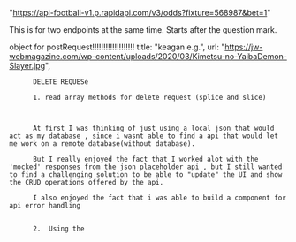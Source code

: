 "https://api-football-v1.p.rapidapi.com/v3/odds?fixture=568987&bet=1"

This is for two endpoints at the same time. Starts after the question mark.


object for postRequest!!!!!!!!!!!!!!!!!!!
title: "keagan e.g.",
          url: "https://jw-webmagazine.com/wp-content/uploads/2020/03/Kimetsu-no-YaibaDemon-Slayer.jpg",






          DELETE REQUESe 

          1. read array methods for delete request (splice and slice)



          At first I was thinking of just using a local json that would act as my database , since i wasnt able to find a api that would let me work on a remote database(without database).

          But I really enjoyed the fact that I worked alot with the 'mocked' responses from the json placeholder api , but I still wanted to find a challenging solution to be able to "update" the UI and show the CRUD operations offered by the api. 

          I also enjoyed the fact that i was able to build a component for api error handling


          2.  Using the